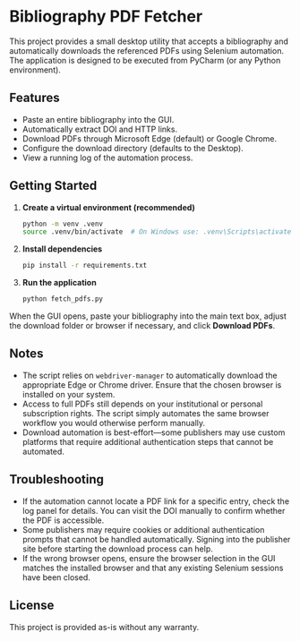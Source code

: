 # Bibliography PDF Fetcher

This project provides a small desktop utility that accepts a bibliography and
automatically downloads the referenced PDFs using Selenium automation.  The
application is designed to be executed from PyCharm (or any Python
environment).

## Features

- Paste an entire bibliography into the GUI.
- Automatically extract DOI and HTTP links.
- Download PDFs through Microsoft Edge (default) or Google Chrome.
- Configure the download directory (defaults to the Desktop).
- View a running log of the automation process.

## Getting Started

1. **Create a virtual environment (recommended)**

   ```bash
   python -m venv .venv
   source .venv/bin/activate  # On Windows use: .venv\Scripts\activate
   ```

2. **Install dependencies**

   ```bash
   pip install -r requirements.txt
   ```

3. **Run the application**

   ```bash
   python fetch_pdfs.py
   ```

When the GUI opens, paste your bibliography into the main text box, adjust the
download folder or browser if necessary, and click **Download PDFs**.

## Notes

- The script relies on `webdriver-manager` to automatically download the
  appropriate Edge or Chrome driver.  Ensure that the chosen browser is
  installed on your system.
- Access to full PDFs still depends on your institutional or personal
  subscription rights.  The script simply automates the same browser workflow
  you would otherwise perform manually.
- Download automation is best-effort—some publishers may use custom platforms
  that require additional authentication steps that cannot be automated.

## Troubleshooting

- If the automation cannot locate a PDF link for a specific entry, check the
  log panel for details.  You can visit the DOI manually to confirm whether the
  PDF is accessible.
- Some publishers may require cookies or additional authentication prompts that
  cannot be handled automatically.  Signing into the publisher site before
  starting the download process can help.
- If the wrong browser opens, ensure the browser selection in the GUI matches
  the installed browser and that any existing Selenium sessions have been
  closed.

## License

This project is provided as-is without any warranty.
